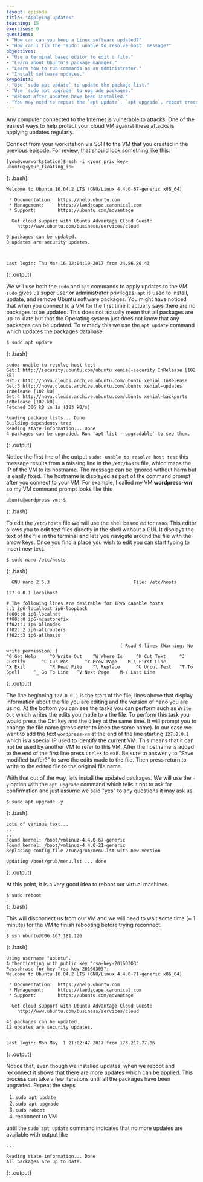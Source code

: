```yaml
---
layout: episode
title: "Applying updates"
teaching: 15
exercises: 0
questions:
- "How can can you keep a Linux software updated?"
- "How can I fix the 'sudo: unable to resolve host' message?"
objectives:
- "Use a terminal based editor to edit a file."
- "Learn about Ubuntu's package manager."
- "Learn how to run commands as an administrator."
- "Install software updates."
keypoints:
- "Use `sudo apt update` to update the package list."
- "Use `sudo apt upgrade` to upgrade packages."
- "Reboot after updates have been installed."
- "You may need to repeat the `apt update`, `apt upgrade`, reboot process a few times to ensure all updates have been applied."
---
```


Any computer connected to the Internet is vulnerable to attacks. One of the easiest ways to help protect your cloud VM against these attacks is applying updates regularly.

Connect from your workstation via SSH to the VM that you created in the previous episode. For review, that should look something like this:
~~~
[you@yourworkstation]$ ssh -i <your_priv_key> ubuntu@<your_floating_ip>
~~~
{: .bash}
~~~
Welcome to Ubuntu 16.04.2 LTS (GNU/Linux 4.4.0-67-generic x86_64)

 * Documentation:  https://help.ubuntu.com
 * Management:     https://landscape.canonical.com
 * Support:        https://ubuntu.com/advantage

  Get cloud support with Ubuntu Advantage Cloud Guest:
    http://www.ubuntu.com/business/services/cloud

0 packages can be updated.
0 updates are security updates.



Last login: Thu Mar 16 22:04:19 2017 from 24.86.86.43
~~~
{: .output}

We will use both the `sudo` and `apt` commands to apply updates to the VM. `sudo` gives us super user or administrator privileges. `apt` is used to install, update, and remove Ubuntu software packages. You might have noticed that when you connect to a VM for the first time it actually says there are no packages to be updated. This does not actually mean that all packages are up-to-date but that the Operating system just does not know that any packages can be updated. To remedy this we use the `apt update` command which updates the packages database.
~~~
$ sudo apt update
~~~
{: .bash}
~~~
sudo: unable to resolve host test
Get:1 http://security.ubuntu.com/ubuntu xenial-security InRelease [102 kB]
Hit:2 http://nova.clouds.archive.ubuntu.com/ubuntu xenial InRelease
Get:3 http://nova.clouds.archive.ubuntu.com/ubuntu xenial-updates InRelease [102 kB]
Get:4 http://nova.clouds.archive.ubuntu.com/ubuntu xenial-backports InRelease [102 kB]
Fetched 306 kB in 1s (183 kB/s)

Reading package lists... Done
Building dependency tree
Reading state information... Done
4 packages can be upgraded. Run 'apt list --upgradable' to see them.
~~~
{: .output}

Notice the first line of the output `sudo: unable to resolve host test` this message results from a missing line in the `/etc/hosts` file, which maps the IP of the VM to its hostname. The message can be ignored without harm but is easily fixed. The hostname is displayed as part of the command prompt after you connect to your VM. For example, I called my VM **wordpress-vm** so my VM command prompt looks like this
~~~
ubuntu@wordpress-vm:~$
~~~
{: .bash}

To edit the `/etc/hosts` file we will use the shell based editor `nano`. This editor allows you to edit text files directly in the shell without a GUI. It displays the text of the file in the terminal and lets you navigate around the file with the arrow keys. Once you find a place you wish to edit you can start typing to insert new text.

~~~
$ sudo nano /etc/hosts
~~~
{: .bash}
~~~
  GNU nano 2.5.3                               File: /etc/hosts

127.0.0.1 localhost

# The following lines are desirable for IPv6 capable hosts
::1 ip6-localhost ip6-loopback
fe00::0 ip6-localnet
ff00::0 ip6-mcastprefix
ff02::1 ip6-allnodes
ff02::2 ip6-allrouters
ff02::3 ip6-allhosts

                                          [ Read 9 lines (Warning: No write permission) ]
^G Get Help     ^O Write Out    ^W Where Is     ^K Cut Text     ^J Justify      ^C Cur Pos      ^Y Prev Page    M-\ First Line
^X Exit         ^R Read File    ^\ Replace      ^U Uncut Text   ^T To Spell     ^_ Go To Line   ^V Next Page    M-/ Last Line
~~~
{: .output}

The line beginning `127.0.0.1` is the start of the file, lines above that display information about the file you are editing and the version of nano you are using. At the bottom you can see the tasks you can perform such as `Write Out` which writes the edits you made to a the file. To perform this task you would press the Ctrl key and the `O` key at the same time. It will prompt you to change the file name (press enter to keep the same name). In our case we want to add the text `wordpress-vm` at the end of the line starting `127.0.0.1` which is a special IP  used to identify the current VM. This means that it can not be used by another VM to refer to this VM. After the hostname is added to the end of the first line press `Ctrl+X` to exit. Be sure to answer `y` to "Save modified buffer?" to save the edits made to the file. Then press return to write to the edited file to the original file name.

With that out of the way, lets install the updated packages. We will use the `-y` option with the `apt upgrade` command which tells it not to ask for confirmation and just assume we said "yes" to any questions it may ask us.
~~~
$ sudo apt upgrade -y
~~~
{: .bash}

~~~
Lots of various text...
...
...
Found kernel: /boot/vmlinuz-4.4.0-67-generic
Found kernel: /boot/vmlinuz-4.4.0-21-generic
Replacing config file /run/grub/menu.lst with new version

Updating /boot/grub/menu.lst ... done
~~~
{: .output}

At this point, it is a very good idea to reboot our virtual machines.

~~~
$ sudo reboot
~~~
{: .bash}

This will disconnect us from our VM and we will need to wait some time (~ 1 minute) for the VM to finish rebooting before trying reconnect.
~~~
$ ssh ubuntu@206.167.181.126
~~~
{: .bash}
~~~
Using username "ubuntu".
Authenticating with public key "rsa-key-20160303"
Passphrase for key "rsa-key-20160303":
Welcome to Ubuntu 16.04.2 LTS (GNU/Linux 4.4.0-71-generic x86_64)

 * Documentation:  https://help.ubuntu.com
 * Management:     https://landscape.canonical.com
 * Support:        https://ubuntu.com/advantage

  Get cloud support with Ubuntu Advantage Cloud Guest:
    http://www.ubuntu.com/business/services/cloud

43 packages can be updated.
12 updates are security updates.


Last login: Mon May  1 21:02:47 2017 from 173.212.77.86
~~~
{: .output}

Notice that, even though we installed updates, when we reboot and reconnect it shows that there are more updates which can be applied. This process can take a few iterations until all the packages have been upgraded.  Repeat the steps
  1. `sudo apt update`
  2. `sudo apt upgrade`
  3. `sudo reboot`
  4. reconnect to VM

until the `sudo apt update` command indicates that no more updates are available with output like
~~~
...

Reading state information... Done
All packages are up to date.
~~~
{: .output}

